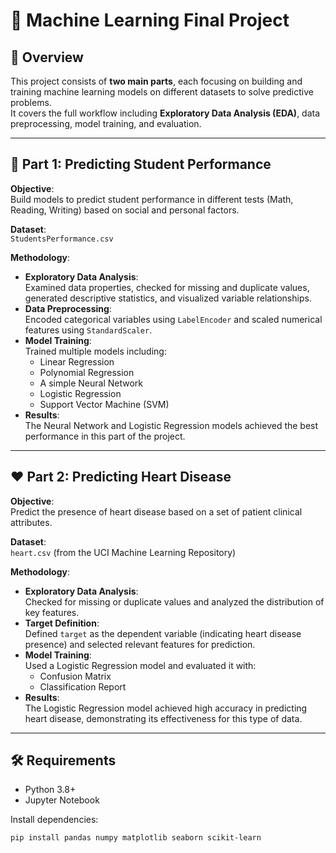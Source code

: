 # 🧠 Machine Learning Final Project

## 📝 Overview

This project consists of **two main parts**, each focusing on building and training machine learning models on different datasets to solve predictive problems.  
It covers the full workflow including **Exploratory Data Analysis (EDA)**, data preprocessing, model training, and evaluation.

---

## 🎯 Part 1: Predicting Student Performance

**Objective**:  
Build models to predict student performance in different tests (Math, Reading, Writing) based on social and personal factors.

**Dataset**:  
`StudentsPerformance.csv`

**Methodology**:

* **Exploratory Data Analysis**:  
  Examined data properties, checked for missing and duplicate values, generated descriptive statistics, and visualized variable relationships.
* **Data Preprocessing**:  
  Encoded categorical variables using `LabelEncoder` and scaled numerical features using `StandardScaler`.
* **Model Training**:  
  Trained multiple models including:
  * Linear Regression
  * Polynomial Regression
  * A simple Neural Network
  * Logistic Regression
  * Support Vector Machine (SVM)
* **Results**:  
  The Neural Network and Logistic Regression models achieved the best performance in this part of the project.

---

## ❤️ Part 2: Predicting Heart Disease

**Objective**:  
Predict the presence of heart disease based on a set of patient clinical attributes.

**Dataset**:  
`heart.csv` (from the UCI Machine Learning Repository)

**Methodology**:

* **Exploratory Data Analysis**:  
  Checked for missing or duplicate values and analyzed the distribution of key features.
* **Target Definition**:  
  Defined `target` as the dependent variable (indicating heart disease presence) and selected relevant features for prediction.
* **Model Training**:  
  Used a Logistic Regression model and evaluated it with:
  * Confusion Matrix
  * Classification Report
* **Results**:  
  The Logistic Regression model achieved high accuracy in predicting heart disease, demonstrating its effectiveness for this type of data.

---

## 🛠 Requirements

* Python 3.8+
* Jupyter Notebook

Install dependencies:

```bash
pip install pandas numpy matplotlib seaborn scikit-learn
